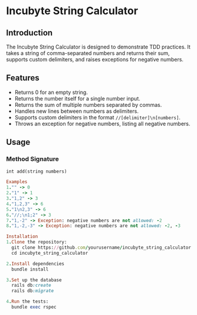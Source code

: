 # Incubyte String Calculator

## Introduction

The Incubyte String Calculator is designed to demonstrate TDD practices. It takes a string of comma-separated numbers and returns their sum, supports custom delimiters, and raises exceptions for negative numbers.

## Features

- Returns 0 for an empty string.
- Returns the number itself for a single number input.
- Returns the sum of multiple numbers separated by commas.
- Handles new lines between numbers as delimiters.
- Supports custom delimiters in the format `//[delimiter]\n[numbers]`.
- Throws an exception for negative numbers, listing all negative numbers.

## Usage

### Method Signature

```ruby
int add(string numbers)

Examples
1."" -> 0
2."1" -> 1
3."1,2" -> 3
4."1,2,3" -> 6
5."1\n2,3" -> 6
6."//;\n1;2" -> 3
7."1,-2" -> Exception: negative numbers are not allowed: -2
8."1,-2,-3" -> Exception: negative numbers are not allowed: -2, -3

Installation
1.Clone the repository:
  git clone https://github.com/yourusername/incubyte_string_calculator.git
  cd incubyte_string_calculator

2.Install dependencies
  bundle install

3.Set up the database
  rails db:create
  rails db:migrate

4.Run the tests:
  bundle exec rspec
  
